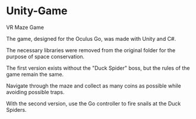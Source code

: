 # Unity-Game
VR Maze Game

The game, designed for the Oculus Go, was made with Unity and C#.

The necessary libraries were removed from the original folder for the purpose of space conservation.

The first version exists without the "Duck Spider" boss, but the rules of the game remain the same.

Navigate through the maze and collect as many coins as possible while avoiding possible traps.

With the second version, use the Go controller to fire snails at the Duck Spiders.
